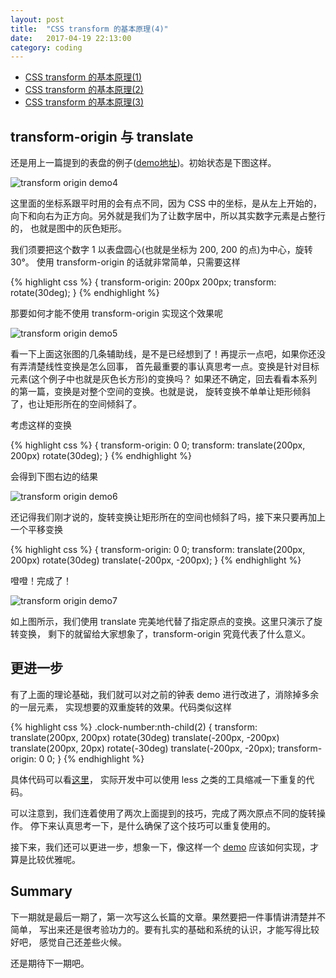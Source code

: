 ```yaml
---
layout: post
title:  "CSS transform 的基本原理(4)"
date:   2017-04-19 22:13:00
category: coding
---
```


- [CSS transform 的基本原理(1)](http://crazydogs.github.io/coding/2017/04/15/CSS-transform-%E5%8E%9F%E7%90%86.html)
- [CSS transform 的基本原理(2)](http://crazydogs.github.io/coding/2017/04/15/CSS-transform-%E5%8E%9F%E7%90%862.html)
- [CSS transform 的基本原理(3)](http://crazydogs.github.io/coding/2017/04/15/CSS-transform-%E5%8E%9F%E7%90%863.html)

## transform-origin 与 translate

还是用上一篇提到的表盘的例子([demo地址](http://crazydogs.github.io/staticpage/css_transform_clock_1.html))。初始状态是下图这样。

![transform origin demo4](http://crazydogs.github.io/images/css_transform_clock_4.png)

这里面的坐标系跟平时用的会有点不同，因为 CSS 中的坐标，是从左上开始的，
向下和向右为正方向。另外就是我们为了让数字居中，所以其实数字元素是占整行的，
也就是图中的灰色矩形。

我们须要把这个数字 1 以表盘圆心(也就是坐标为 200, 200 的点)为中心，旋转 30°。
使用 transform-origin 的话就非常简单，只需要这样

{% highlight css %}
{
    transform-origin: 200px 200px;
    transform: rotate(30deg);
}
{% endhighlight %}

那要如何才能不使用 transform-origin 实现这个效果呢

![transform origin demo5](http://crazydogs.github.io/images/css_transform_clock_5.png)

看一下上面这张图的几条辅助线，是不是已经想到了！再提示一点吧，如果你还没有弄清楚线性变换是怎么回事，
首先最重要的事认真思考一点。变换是针对目标元素(这个例子中也就是灰色长方形)的变换吗？
如果还不确定，回去看看本系列的第一篇，变换是对整个空间的变换。也就是说，
旋转变换不单单让矩形倾斜了，也让矩形所在的空间倾斜了。

考虑这样的变换

{% highlight css %}
{
    transform-origin: 0 0;
    transform: translate(200px, 200px) rotate(30deg);
}
{% endhighlight %}

会得到下图右边的结果

![transform origin demo6](http://crazydogs.github.io/images/css_transform_clock_6.png)

还记得我们刚才说的，旋转变换让矩形所在的空间也倾斜了吗，接下来只要再加上一个平移变换

{% highlight css %}
{
    transform-origin: 0 0;
    transform: translate(200px, 200px) rotate(30deg) translate(-200px, -200px);
}
{% endhighlight %}

噔噔！完成了！

![transform origin demo7](http://crazydogs.github.io/images/css_transform_clock_7.png)

如上图所示，我们使用 translate 完美地代替了指定原点的变换。这里只演示了旋转变换，
剩下的就留给大家想象了，transform-origin 究竟代表了什么意义。

## 更进一步

有了上面的理论基础，我们就可以对之前的钟表 demo 进行改进了，消除掉多余的一层元素，
实现想要的双重旋转的效果。代码类似这样

{% highlight css %}
    .clock-number:nth-child(2) {
        transform:
            translate(200px, 200px)
            rotate(30deg)
            translate(-200px, -200px)
            translate(200px, 20px)
            rotate(-30deg)
            translate(-200px, -20px);
        transform-origin: 0 0;
    }
{% endhighlight %}

具体代码可以看[这里](http://crazydogs.github.io/staticpage/css_transform_clock_3.html)，
实际开发中可以使用 less 之类的工具缩减一下重复的代码。

可以注意到，我们连着使用了两次上面提到的技巧，完成了两次原点不同的旋转操作。
停下来认真思考一下，是什么确保了这个技巧可以重复使用的。

接下来，我们还可以更进一步，想象一下，像这样一个 [demo](http://crazydogs.github.io/staticpage/css_transform_solarsystem.html)
应该如何实现，才算是比较优雅呢。

## Summary

下一期就是最后一期了，第一次写这么长篇的文章。果然要把一件事情讲清楚并不简单，
写出来还是很考验功力的。要有扎实的基础和系统的认识，才能写得比较好吧，
感觉自己还差些火候。

还是期待下一期吧。
